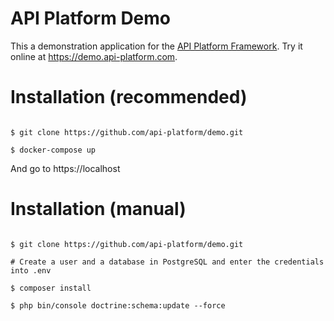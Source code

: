 API Platform Demo
=================

This a demonstration application for the [API Platform Framework](https://api-platform.com).
Try it online at <https://demo.api-platform.com>.

Installation (recommended)
==========================

```shell

$ git clone https://github.com/api-platform/demo.git

$ docker-compose up
```

And go to https://localhost

Installation (manual)
=====================

```shell

$ git clone https://github.com/api-platform/demo.git

# Create a user and a database in PostgreSQL and enter the credentials into .env

$ composer install

$ php bin/console doctrine:schema:update --force
```
